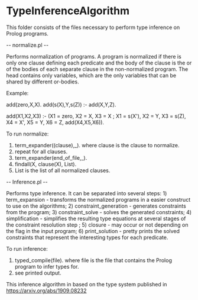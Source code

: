 # TypeInferenceAlgorithm
This folder consists of the files necessary to perform type inference on Prolog programs.

-- normalize.pl --

Performs normalization of programs. A program is normalized if there is only one clause defining each predicate and the body of the clause is the or of the bodies of each separate clause in the non-normalized program. The head contains only variables, which are the only variables that can be shared by different or-bodies.

Example:

add(zero,X,X).
add(s(X),Y,s(Z)) :- add(X,Y,Z).

add(X1,X2,X3) :- (X1 = zero, X2 = X, X3 = X ; X1 = s(X'), X2 = Y, X3 = s(Z), X4 = X', X5 = Y, X6 = Z, add(X4,X5,X6)).

To run normalize:
1) term_expander((clause),_). where clause is the clause to normalize.
2) repeat for all clauses.
3) term_expander(end_of_file,_).
4) findall(X, clause(X), List).
5) List is the list of all normalized clauses.


-- Inference.pl --

Performs type inference. It can be separated into several steps: 1) term_expansion - transforms the normalized programs in a easier construct to use on the algorithms; 2) constraint_generation - generates constraints from the program; 3) constraint_solve - solves the generated constraints; 4) simplification - simplifies the resulting type equations at several stages of the constraint resolution step ; 5) closure - may occur or not depending on the flag in the input program; 6) print_solution - pretty prints the solved constraints that represent the interesting types for each predicate.

To run inference:
1) typed_compile(file). where file is the file that contains the Prolog program to infer types for.
2) see printed output.

This inference algorithm in based on the type system published in https://arxiv.org/abs/1909.08232
